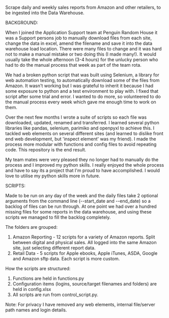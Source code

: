 Scrape daily and weekly sales reports from Amazon and other retailers, to be ingested into the Data Warehouse. 

BACKGROUND:

When I joined the Application Support team at Penguin Random House it was a Support persons job to manually download files from each site, change the data in excel, amend the filename and save it into the data warehouse load location. There were many files to change and it was hard not to make a manual mistake or two doing this (I made many!). It would usually take the whole afternoon (3-4 hours) for the unlucky person who had to do the manual process that week as part of the team rota.

We had a broken python script that was built using Selenium, a library for web automation testing, to automatically download some of the files from Amazon. It wasn't working but I was grateful to inherit it because I had some exposure to python and a test environment to play with. I fixed that script after some trial and error. I wanted to do more, so volunteered to do the manual process every week which gave me enough time to work on them.

Over the next few months I wrote a suite of scripts so each file was downloaded, updated, renamed and transferred. I learned several python libraries like pandas, selenium, parimiko and openpyxl to achieve this. I tackled web elements on several different sites (and learned to dislike front end web development, but 'inspect element' was my friend). I made the process more modular with functions and config files to avoid repeating code. This repository is the end result. 

My team mates were very pleased they no longer had to manually do the process and I improved my python skills. I really enjoyed the whole process and have to say its a project that I'm proud to have accomplished. I would love to utilise my python skills more in future.


SCRIPTS:

Made to be run on any day of the week and the daily files take 2 optional arguments from the command line (--start_date and --end_date) so a backlog of files can be run through. At one point we had over a hundred missing files for some reports in the data warehouse, and using these scripts we managed to fill the backlog completely.


The folders are grouped:
1. Amazon Reporting - 12 scripts for a variety of Amazon reports. Split between digital and physical sales. All logged into the same Amazon site, just selecting different report data.
2. Retail Data - 5 scripts for Apple ebooks, Apple iTunes, ASDA, Google and Amazon sftp data. Each script is more custom.


How the scripts are structured:
1. Functions are held in functions.py
2. Configuration items (logins, source/target filenames and folders) are held in config.xlsx
3. All scripts are run from control_script.py.


Note: For privacy I have removed any web elements, internal file/server path names and login details.

